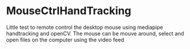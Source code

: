 # MouseCtrlHandTracking
Little test to remote control the desktop mouse using mediapipe handtracking and openCV. The mouse can be mouve around, select and open files on the computer using the video feed
